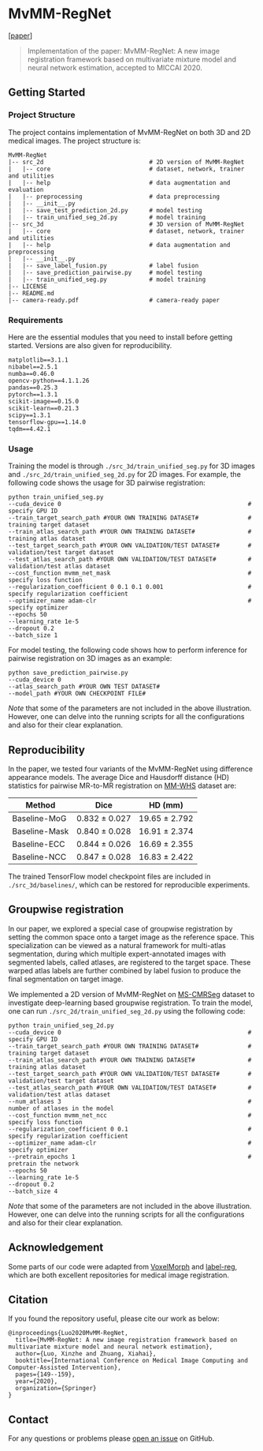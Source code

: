# MvMM-RegNet

[[paper](https://arxiv.org/abs/2006.15573)]

>  Implementation of the paper: MvMM-RegNet: A new image registration framework based on multivariate mixture model and neural network estimation, accepted to MICCAI 2020.

## Getting Started

### Project Structure

The project contains implementation of MvMM-RegNet on both 3D and 2D medical images. The project structure is:

```
MvMM-RegNet
|-- src_2d                              # 2D version of MvMM-RegNet
|	|-- core                            # dataset, network, trainer and utilities
|	|-- help                            # data augmentation and evaluation
|	|-- preprocessing                   # data preprocessing 	
|	|-- __init__.py
|	|-- save_test_prediction_2d.py      # model testing
|	|-- train_unified_seg_2d.py         # model training
|-- src_3d                              # 3D version of MvMM-RegNet
|	|-- core                            # dataset, network, trainer and utilities
|	|-- help                            # data augmentation and preprocessing
|	|-- __init__.py
|	|-- save_label_fusion.py            # label fusion
|	|-- save_prediction_pairwise.py     # model testing
|	|-- train_unified_seg.py            # model training
|-- LICENSE
|-- README.md
|-- camera-ready.pdf                    # camera-ready paper
```

### Requirements

Here are the essential modules that you need to install before getting started. Versions are also given for reproducibility.

```
matplotlib==3.1.1
nibabel==2.5.1
numba==0.46.0
opencv-python==4.1.1.26
pandas==0.25.3
pytorch==1.3.1
scikit-image==0.15.0
scikit-learn==0.21.3
scipy==1.3.1
tensorflow-gpu==1.14.0
tqdm==4.42.1
```

### Usage

Training the model is through `./src_3d/train_unified_seg.py` for 3D images and `./src_2d/train_unified_seg_2d.py` for 2D images. For example, the following code shows the usage for 3D pairwise registration:

```
python train_unified_seg.py
--cuda_device 0                                                     # specify GPU ID
--train_target_search_path #YOUR OWN TRAINING DATASET#              # training target dataset
--train_atlas_search_path #YOUR OWN TRAINING DATASET#               # training atlas dataset
--test_target_search_path #YOUR OWN VALIDATION/TEST DATASET#        # validation/test target dataset
--test_atlas_search_path #YOUR OWN VALIDATION/TEST DATASET#         # validation/test atlas dataset
--cost_function mvmm_net_mask                                       # specify loss function
--regularization_coefficient 0 0.1 0.1 0.001                        # specify regularization coefficient
--optimizer_name adam-clr                                           # specify optimizer    
--epochs 50
--learning_rate 1e-5
--dropout 0.2
--batch_size 1
```

For model testing, the following code shows how to perform inference for pairwise registration on 3D images as an example:

```
python save_prediction_pairwise.py
--cuda_device 0
--atlas_search_path #YOUR OWN TEST DATASET#
--model_path #YOUR OWN CHECKPOINT FILE#
```

*Note* that some of the parameters are not included in the above illustration. However, one can delve into the running scripts for all the configurations and also for their clear explanation.

## Reproducibility

In the paper, we tested four variants of the MvMM-RegNet using difference appearance models. The average Dice and Hausdorff distance (HD) statistics for pairwise MR-to-MR registration on [MM-WHS](https://zmiclab.github.io/projects/mmwhs/) dataset are:

| Method        | Dice          | HD (mm)       |
| ------------- | ------------- | ------------- |
| Baseline-MoG  | 0.832 ± 0.027 | 19.65 ± 2.792 |
| Baseline-Mask | 0.840 ± 0.028 | 16.91 ± 2.374 |
| Baseline-ECC  | 0.844 ± 0.026 | 16.69 ± 2.355 |
| Baseline-NCC  | 0.847 ± 0.028 | 16.83 ± 2.422 |

The trained TensorFlow model checkpoint files are included in `./src_3d/baselines/`, which can be restored for reproducible experiments.

## Groupwise registration

In our paper, we explored a special case of groupwise registration by setting the common space onto a target image as the reference space. This specialization can be viewed as a natural framework for multi-atlas segmentation, during which multiple expert-annotated images with segmented labels, called atlases, are registered to the target space. These warped atlas labels are further combined by label fusion to produce the final segmentation on target image. 

We implemented a 2D version of MvMM-RegNet on [MS-CMRSeg](https://zmiclab.github.io/projects/mscmrseg19/) dataset to investigate deep-learning based groupwise registration. To train the model, one can run  `./src_2d/train_unified_seg_2d.py` using the following code:

```
python train_unified_seg_2d.py
--cuda_device 0                                                     # specify GPU ID
--train_target_search_path #YOUR OWN TRAINING DATASET#              # training target dataset
--train_atlas_search_path #YOUR OWN TRAINING DATASET#               # training atlas dataset
--test_target_search_path #YOUR OWN VALIDATION/TEST DATASET#        # validation/test target dataset
--test_atlas_search_path #YOUR OWN VALIDATION/TEST DATASET#         # validation/test atlas dataset
--num_atlases 3                                                     # number of atlases in the model
--cost_function mvmm_net_ncc                                        # specify loss function
--regularization_coefficient 0 0.1                                  # specify regularization coefficient
--optimizer_name adam-clr                                           # specify optimizer
--pretrain_epochs 1                                                 # pretrain the network 
--epochs 50
--learning_rate 1e-5
--dropout 0.2
--batch_size 4
```

*Note* that some of the parameters are not included in the above illustration. However, one can delve into the running scripts for all the configurations and also for their clear explanation.

## Acknowledgement

Some parts of our code were adapted from [VoxelMorph](https://github.com/voxelmorph/voxelmorph/tree/master) and [label-reg](https://github.com/YipengHu/label-reg), which are both excellent repositories for medical image registration.

## Citation

If you found the repository useful, please cite our work as below:

```
@inproceedings{Luo2020MvMM-RegNet,
  title={MvMM-RegNet: A new image registration framework based on multivariate mixture model and neural network estimation},
  author={Luo, Xinzhe and Zhuang, Xiahai},
  booktitle={International Conference on Medical Image Computing and Computer-Assisted Intervention},
  pages={149--159},
  year={2020},
  organization={Springer}
}
```

## Contact

For any questions or problems please [open an issue](https://github.com/xzluo97/MvMM-RegNet/issues/new) on GitHub.

